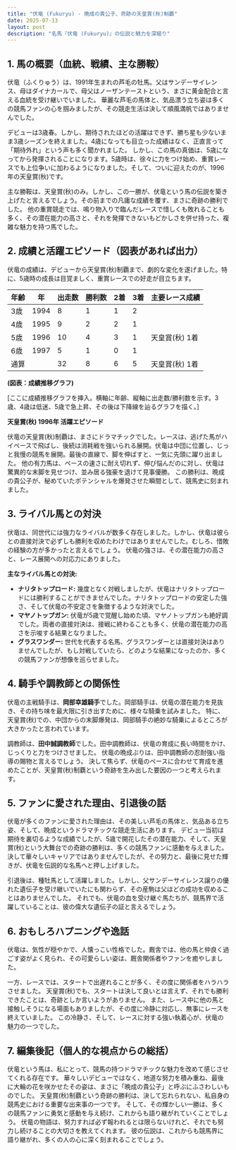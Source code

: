 ```yaml
---
title: "伏竜 (Fukuryu) - 晩成の貴公子、奇跡の天皇賞(秋)制覇"
date: 2025-07-13
layout: post
description: "名馬『伏竜 (Fukuryu)』の伝説と魅力を深堀り"
---
```


## 1. 馬の概要（血統、戦績、主な勝鞍）

伏竜（ふくりゅう）は、1991年生まれの芦毛の牡馬。父はサンデーサイレンス、母はダイナカールで、母父はノーザンテーストという、まさに黄金配合と言える血統を受け継いでいました。  華麗な芦毛の馬体と、気品漂う立ち姿は多くの競馬ファンの心を掴みましたが、その競走生活は決して順風満帆ではありませんでした。

デビューは3歳春。しかし、期待されたほどの活躍はできず、勝ち星も少ないまま3歳シーズンを終えました。4歳になっても目立った成績はなく、正直言って「期待外れ」という声も多く聞かれました。  しかし、この馬の真価は、5歳になってから発揮されることになります。5歳時は、徐々に力をつけ始め、重賞レースでも上位争いに加わるようになりました。そして、ついに迎えたのが、1996年の天皇賞(秋)です。

主な勝鞍は、天皇賞(秋)のみ。しかし、この一勝が、伏竜という馬の伝説を築き上げたと言えるでしょう。その前までの凡庸な成績を覆す、まさに奇跡の勝利でした。  他の重賞競走では、鳴り物入りで臨んだレースで惜しくも敗れることも多く、その潜在能力の高さと、それを発揮できないもどかしさを併せ持った、複雑な魅力を持つ馬でした。


## 2. 成績と活躍エピソード（図表があれば出力）

伏竜の成績は、デビューから天皇賞(秋)制覇まで、劇的な変化を遂げました。特に、5歳時の成長は目覚ましく、重賞レースでの好走が目立ちます。

| 年齢 | 年 | 出走数 | 勝利数 | 2着 | 3着 | 主要レース成績 |
|---|---|---|---|---|---|---|
| 3歳 | 1994 | 8 | 1 | 1 | 2 |  |
| 4歳 | 1995 | 9 | 2 | 2 | 1 |  |
| 5歳 | 1996 | 10 | 4 | 3 | 1 | 天皇賞(秋) 1着 |
| 6歳 | 1997 | 5 | 1 | 0 | 1 |  |
| 通算 |  | 32 | 8 | 6 | 5 | 天皇賞(秋) 1着 |


**(図表：成績推移グラフ)**

[ここに成績推移グラフを挿入。横軸に年齢、縦軸に出走数/勝利数を示す。3歳、4歳は低迷、5歳で急上昇、その後は下降線を辿るグラフを描く。]


**天皇賞(秋) 1996年 活躍エピソード**

伏竜の天皇賞(秋)制覇は、まさにドラマチックでした。レースは、逃げた馬がハイペースで飛ばし、後続は消耗戦を強いられる展開。伏竜は中団に位置し、じっと我慢の競馬を展開。最後の直線で、脚を伸ばすと、一気に先頭に躍り出ました。  他の有力馬は、ペースの速さに耐え切れず、伸び悩んだのに対し、伏竜は驚異的な末脚を見せつけ、並み居る強豪を退けて見事優勝。  この勝利は、晩成の貴公子が、秘めていたポテンシャルを爆発させた瞬間として、競馬史に刻まれました。


## 3. ライバル馬との対決

伏竜は、同世代には強力なライバルが数多く存在しました。しかし、伏竜は彼らとの直接対決で必ずしも勝利を収めたわけではありませんでした。むしろ、惜敗の経験の方が多かったと言えるでしょう。  伏竜の強さは、その潜在能力の高さと、レース展開への対応力にありました。

**主なライバル馬との対決:**

* **ナリタトップロード:**  幾度となく対戦しましたが、伏竜はナリタトップロードには勝利することができませんでした。ナリタトップロードの安定した強さ、そして伏竜の不安定さを象徴するような対決でした。
* **マヤノトップガン:**  伏竜が5歳で覚醒し始めた頃、マヤノトップガンも絶好調でした。両者の直接対決は、接戦に終わることも多く、伏竜の潜在能力の高さを示唆する結果となりました。
* **グラスワンダー:**  世代を代表する名馬、グラスワンダーとは直接対決はありませんでしたが、もし対戦していたら、どのような結果になったのか、多くの競馬ファンが想像を巡らせました。


## 4. 騎手や調教師との関係性

伏竜の主戦騎手は、**岡部幸雄騎手**でした。岡部騎手は、伏竜の潜在能力を見抜き、その持ち味を最大限に引き出すために、様々な騎乗を試みました。  特に、天皇賞(秋)での、中団からの末脚爆発は、岡部騎手の絶妙な騎乗によるところが大きかったと言われています。

調教師は、**田中誠調教師**でした。田中調教師は、伏竜の育成に長い時間をかけ、じっくりと力をつけさせました。  伏竜の晩成ぶりは、田中調教師の忍耐強い指導の賜物と言えるでしょう。  決して焦らず、伏竜のペースに合わせて育成を進めたことが、天皇賞(秋)制覇という奇跡を生み出した要因の一つと考えられます。


## 5. ファンに愛された理由、引退後の話

伏竜が多くのファンに愛された理由は、その美しい芦毛の馬体と、気品ある立ち姿、そして、晩成というドラマチックな競走生活にあります。  デビュー当初は期待を裏切るような成績でしたが、5歳で開花したその潜在能力、そして、天皇賞(秋)という大舞台での奇跡の勝利は、多くの競馬ファンに感動を与えました。  決して華々しいキャリアではありませんでしたが、その努力と、最後に見せた輝きが、伏竜を伝説的な名馬へと押し上げました。

引退後は、種牡馬として活躍しました。しかし、父サンデーサイレンス譲りの優れた遺伝子を受け継いでいたにも関わらず、その産駒は父ほどの成功を収めることはありませんでした。  それでも、伏竜の血を受け継ぐ馬たちが、競馬界で活躍していることは、彼の偉大な遺伝子の証と言えるでしょう。


## 6. おもしろハプニングや逸話

伏竜は、気性が穏やかで、人懐っこい性格でした。厩舎では、他の馬と仲良く過ごす姿がよく見られ、その可愛らしい姿は、厩舎関係者やファンを癒やしました。

一方、レースでは、スタートで出遅れることが多く、その度に関係者をハラハラさせました。  天皇賞(秋)でも、スタートは決して良いとは言えず、それでも勝利できたことは、奇跡としか言いようがありません。  また、レース中に他の馬と接触しそうになる場面もありましたが、その度に冷静に対応し、無事にレースを終えていました。  この冷静さ、そして、レースに対する強い執着心が、伏竜の魅力の一つでした。


## 7. 編集後記（個人的な視点からの総括）

伏竜という馬は、私にとって、競馬の持つドラマチックな魅力を改めて感じさせてくれる存在です。  華々しいデビューではなく、地道な努力を積み重ね、最後に大輪の花を咲かせたその姿は、まさに「晩成の貴公子」と呼ぶにふさわしいものでした。  天皇賞(秋)制覇という奇跡の勝利は、決して忘れられない、私自身の競馬史における重要な出来事の一つです。  そして、その輝かしい一勝は、多くの競馬ファンに勇気と感動を与え続け、これからも語り継がれていくことでしょう。  伏竜の物語は、努力すれば必ず報われるとは限らないけれど、それでも努力し続けることの大切さを教えてくれます。  彼の伝説は、これからも競馬界に語り継がれ、多くの人の心に深く刻まれることでしょう。
